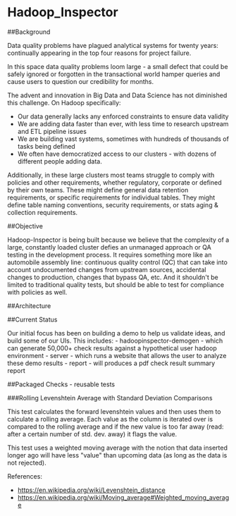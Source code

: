 Hadoop_Inspector
================

##Background

Data quality problems have plagued analytical systems for twenty years: continually appearing in the top four reasons for project failure.  

In this space data quality problems loom large - a small defect that could be safely ignored or forgotten in 
the transactional world hamper queries and cause users to question our credibility for months.

The advent and innovation in Big Data and Data Science has not diminished this challenge.  On Hadoop specifically:
   * Our data generally lacks any enforced constraints to ensure data validity
   * We are adding data faster than ever, with less time to research upstream and ETL pipeline issues
   * We are building vast systems, sometimes with hundreds of thousands of tasks being defined
   * We often have democratized access to our clusters - with dozens of different people adding data.

Additionally, in these large clusters most teams struggle to comply with policies and other requirements,
whether regulatory, corporate or defined by their own teams.  These might define general data retention requirements,
or specific requirements for individual tables.  They might define table naming conventions, security requirements,
or stats aging & collection requirements.


##Objective

Hadoop-Inspector is being built because we believe that the complexity of a large, constantly loaded cluster
defies an unmanaged approach or QA testing in the development process.  It requires something more like an 
automobile assembly line: continuous quality control (QC) that can take into account undocumented changes 
from upstream sources, accidental changes to production, changes that bypass QA, etc.  And it shouldn't be
limited to traditional quality tests, but should be able to test for compliance with policies as well.


##Architecture



##Current Status

Our initial focus has been on building a demo to help us validate ideas, and build some of our UIs.  This includes:
    - hadoopinspector-demogen - which can generate 50,000+ check results against a hypothetical user hadoop environment
    - server - which runs a website that allows the user to analyze these demo results
    - report - will produces a pdf check result summary report




##Packaged Checks - reusable tests

###Rolling Levenshtein Average with Standard Deviation Comparisons

This test calculates the forward levenshtein values and then uses them to
calculate a rolling average. Each value as the column is iterated over is
compared to the rolling average and if the new value is too far away (read:
after a certain number of std. dev. away) it flags the value.

This test uses a weighted moving average with the notion that data inserted
longer ago will have less "value" than upcoming data (as long as the data is
not rejected).

References:
- https://en.wikipedia.org/wiki/Levenshtein_distance
- https://en.wikipedia.org/wiki/Moving_average#Weighted_moving_average
